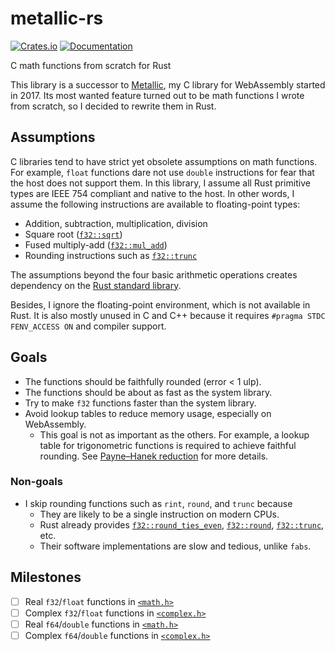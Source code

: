metallic-rs
===========
[![Crates.io](https://img.shields.io/crates/v/metallic.svg)](https://crates.io/crates/metallic)
[![Documentation](https://docs.rs/metallic/badge.svg)](https://docs.rs/metallic)

C math functions from scratch for Rust

This library is a successor to [Metallic], my C library for WebAssembly
started in 2017.  Its most wanted feature turned out to be math functions I
wrote from scratch, so I decided to rewrite them in Rust.

[Metallic]: https://github.com/jdh8/metallic

Assumptions
-----------
C libraries tend to have strict yet obsolete assumptions on math functions.
For example, `float` functions dare not use `double` instructions for fear
that the host does not support them.  In this library, I assume all Rust
primitive types are IEEE 754 compliant and native to the host.  In other
words, I assume the following instructions are available to floating-point
types:

- Addition, subtraction, multiplication, division
- Square root ([`f32::sqrt`](https://doc.rust-lang.org/std/primitive.f32.html#method.sqrt))
- Fused multiply-add ([`f32::mul_add`](https://doc.rust-lang.org/std/primitive.f32.html#method.mul_add))
- Rounding instructions such as [`f32::trunc`](https://doc.rust-lang.org/std/primitive.f32.html#method.trunc)

The assumptions beyond the four basic arithmetic operations creates dependency
on the [Rust standard library](https://doc.rust-lang.org/std/).

Besides, I ignore the floating-point environment, which is not available in
Rust.  It is also mostly unused in C and C++ because it requires
`#pragma STDC FENV_ACCESS ON` and compiler support.

Goals
-----
- The functions should be faithfully rounded (error < 1 ulp).
- The functions should be about as fast as the system library.
- Try to make `f32` functions faster than the system library.
- Avoid lookup tables to reduce memory usage, especially on WebAssembly.
    + This goal is not as important as the others.  For example, a lookup
      table for trigonometric functions is required to achieve faithful
      rounding.  See [Payne&ndash;Hanek reduction](https://doi.org/10.1145/1057600.1057602)
      for more details.

### Non-goals
- I skip rounding functions such as `rint`, `round`, and `trunc` because
    + They are likely to be a single instruction on modern CPUs.
    + Rust already provides
      [`f32::round_ties_even`](https://doc.rust-lang.org/std/primitive.f32.html#method.round_ties_even),
      [`f32::round`](https://doc.rust-lang.org/std/primitive.f32.html#method.round),
      [`f32::trunc`](https://doc.rust-lang.org/std/primitive.f32.html#method.trunc),
      etc.
    + Their software implementations are slow and tedious, unlike `fabs`.

Milestones
----------
- [ ] Real `f32`/`float` functions in [`<math.h>`][math]
- [ ] Complex `f32`/`float` functions in [`<complex.h>`][complex]
- [ ] Real `f64`/`double` functions in [`<math.h>`][math]
- [ ] Complex `f64`/`double` functions in [`<complex.h>`][complex]

[math]: https://en.cppreference.com/w/c/numeric/math
[complex]: https://en.cppreference.com/w/c/numeric/complex